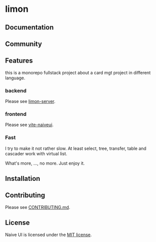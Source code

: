 # limon

## Documentation


## Community

## Features

this is a monorepo fullstack project about a card mgt project in different language.

### backend

Please see [limon-server](./java/README.md).

### frontend

Please see [vite-naiveui](./vue/vite-naiveui/README.md).

### Fast

I try to make it not rather slow. At least select, tree, transfer, table and cascader work with virtual list.

What's more, ..., no more. Just enjoy it.

## Installation

## Contributing

Please see [CONTRIBUTING.md](./CONTRIBUTING.md).

## License

Naive UI is licensed under the [MIT license](https://opensource.org/licenses/MIT).

